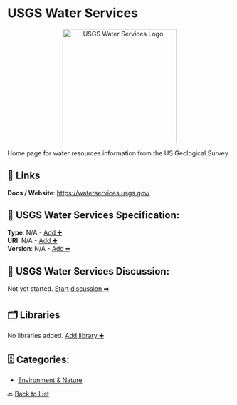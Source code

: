 # USGS Water Services
<p align="center">
    <img width="256" src="https://raw.githubusercontent.com/apis-list/apis-list/main/apis/usgs-water-services/logo_256x256.png" alt="USGS Water Services Logo"/>
</p>
Home page for water resources information from the US Geological Survey.

##  🔗 Links
**Docs / Website**: https://waterservices.usgs.gov/

## 🧬 USGS Water Services Specification:
**Type**: N/A - [Add ➕](https://github.com/apis-list/apis-list/edit/main/apis/usgs-water-services/usgs-water-services.yaml)  
**URI**: N/A - [Add ➕](https://github.com/apis-list/apis-list/edit/main/apis/usgs-water-services/usgs-water-services.yaml)  
**Version**: N/A - [Add ➕](https://github.com/apis-list/apis-list/edit/main/apis/usgs-water-services/usgs-water-services.yaml)

## 💬 USGS Water Services Discussion:
Not yet started. [Start discussion ➡️](https://github.com/apis-list/apis-list/discussions/new)

## 🗂️ Libraries

No libraries added. [Add library ➕](https://github.com/apis-list/apis-list/edit/main/apis/usgs-water-services/usgs-water-services.yaml)    


## 🗄️ Categories:
- [Environment & Nature](https://github.com/apis-list/apis-list#environment--nature-)

🔙  [Back to List](https://github.com/apis-list/apis-list)
